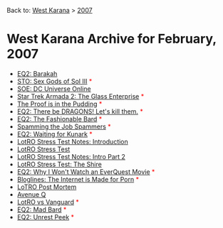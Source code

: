Back to: [West Karana](/posts/westkarana.md) > [2007](/posts/2007/westkarana.md)
# West Karana Archive for February, 2007

* [EQ2: Barakah](498.md) <span style="color:red;"></span>
* [STO: Sex Gods of Sol III](499.md) <span style="color:red;">*</span>
* [SOE: DC Universe Online](500.md) <span style="color:red;"></span>
* [Star Trek Armada 2: The Glass Enterprise](502.md) <span style="color:red;">*</span>
* [The Proof is in the Pudding](503.md) <span style="color:red;">*</span>
* [EQ2: There be DRAGONS! Let's kill them.](509.md) <span style="color:red;">*</span>
* [EQ2: The Fashionable Bard](512.md) <span style="color:red;">*</span>
* [Spamming the Job Spammers](513.md) <span style="color:red;">*</span>
* [EQ2: Waiting for Kunark](520.md) <span style="color:red;">*</span>
* [LotRO Stress Test Notes: Introduction](521.md) <span style="color:red;"></span>
* [LotRO Stress Test](539.md) <span style="color:red;"></span>
* [LotRO Stress Test Notes: Intro Part 2](538.md) <span style="color:red;"></span>
* [LotRO Stress Test: The Shire](540.md) <span style="color:red;"></span>
* [EQ2: Why I Won't Watch an EverQuest Movie](541.md) <span style="color:red;">*</span>
* [Bloglines: The Internet is Made for Porn](550.md) <span style="color:red;">*</span>
* [LoTRO Post Mortem](553.md) <span style="color:red;"></span>
* [Avenue Q](552.md) <span style="color:red;"></span>
* [LotRO vs Vanguard](555.md) <span style="color:red;">*</span>
* [EQ2: Mad Bard](557.md) <span style="color:red;">*</span>
* [EQ2: Unrest Peek](560.md) <span style="color:red;">*</span>
